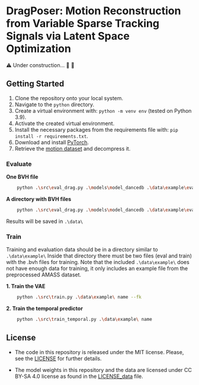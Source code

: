 # DragPoser: Motion Reconstruction from Variable Sparse Tracking Signals via Latent Space Optimization

:warning: Under construction... :construction: :construction:

## Getting Started

1. Clone the repository onto your local system.
2. Navigate to the `python` directory.
3. Create a virtual environment with: ``python -m venv env`` (tested on Python 3.9).
4. Activate the created virtual environment.
5. Install the necessary packages from the requirements file with: ``pip install -r requirements.txt``.
6. Download and install [PyTorch](https://pytorch.org/get-started/locally/).
7. Retrieve the [motion dataset](https://zenodo.org/record/8427980/files/data.zip?download=1) and decompress it.

### Evaluate

**One BVH file**
```bash
	python .\src\eval_drag.py .\models\model_dancedb .\data\example\eval\xample.bvh --config .\config\6_trackers_config.json
```

**A directory with BVH files**
```bash
	python .\src\eval_drag.py .\models\model_dancedb .\data\example\eval\ --config .\config\6_trackers_config.json
```

Results will be saved in ``.\data\``

### Train

Training and evaluation data should be in a directory similar to ``.\data\example\``
Inside that directory there must be two files (eval and train) with the .bvh files for training.
Note that the included ``.\data\example\`` does not have enough data for training, it only includes an example file from the preprocessed AMASS dataset.


**1. Train the VAE**
```bash
	python .\src\train.py .\data\example\ name --fk
```

**2. Train the temporal predictor**
```bash
	python .\src\train_temporal.py .\data\example\ name
```

## License

- The code in this repository is released under the MIT license. Please, see the [LICENSE](LICENSE) for further details.

- The model weights in this repository and the data are licensed under CC BY-SA 4.0 license as found in the [LICENSE_data](LICENSE_data) file.

